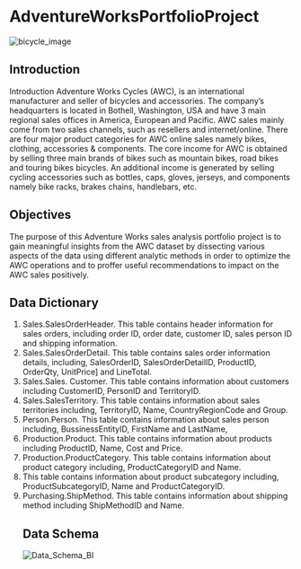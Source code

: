 # AdventureWorksPortfolioProject
![bicycle_image](https://github.com/joenjam/AdventureWorksPortfolioProject/assets/125267094/3b50fb95-78d6-43d8-96ad-aa0d496cad4d)
## Introduction
Introduction
Adventure Works Cycles (AWC), is an international manufacturer and seller of bicycles and accessories. The company’s headquarters is located in Bothell, Washington, USA and have 3 main regional sales offices in America, European and Pacific. AWC sales mainly come from two sales channels, such as resellers and internet/online. There are four major product categories for AWC online sales namely bikes, clothing, accessories & components. The core income for AWC is obtained by selling three main brands of bikes such as mountain bikes, road bikes and touring bikes bicycles. An additional income is generated by selling cycling accessories such as bottles, caps, gloves, jerseys, and components namely bike racks, brakes chains, handlebars, etc. 
## Objectives
The purpose of this Adventure Works sales analysis portfolio project is to gain meaningful insights from the AWC dataset by dissecting various aspects of the data using different analytic methods in order to optimize the AWC operations and to proffer useful recommendations to impact on the AWC sales positively.
## Data Dictionary
1.	Sales.SalesOrderHeader. This table contains header information for sales orders, including order ID, order date, customer ID, sales person ID and shipping information.
2.	Sales.SalesOrderDetail. This table contains sales order information details, including, SalesOrderID, SalesOrderDetailID, ProductID, OrderQty, UnitPrice] and LineTotal.
3.	Sales.Sales. Customer. This table contains information about customers including CustomerID, PersonID and TerritoryID.
4.	Sales.SalesTerritory. This table contains information about sales territories including, TerritoryID, Name, CountryRegionCode and Group.
5.	Person.Person. This table contains information about sales person including, BussinessEntityID, FirstName and LastName,
6.	Production.Product. This table contains information about products including ProductID, Name, Cost and Price.
7.	Production.ProductCategory. This table contains information about product category including, ProductCategoryID and Name.
8.	 This table contains information about product subcategory including, ProductSubcategoryID, Name and ProductCategoryID.
9.	Purchasing.ShipMethod. This table contains information about shipping method including ShipMethodID and Name.
    ## Data Schema
  	![Data_Schema_BI](https://github.com/joenjam/AdventureWorksPortfolioProject/assets/125267094/26b6e37f-a3b1-45e7-8f1c-3268b6eb140c)
 



